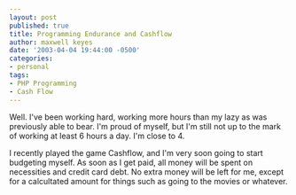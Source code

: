 ```yaml
---
layout: post
published: true
title: Programming Endurance and Cashflow
author: maxwell keyes
date: '2003-04-04 19:44:00 -0500'
categories:
- personal
tags:
- PHP Programming
- Cash Flow
---
```


Well. I've been working hard, working more hours than my lazy as was previously able to bear. I'm proud of myself, but
I'm still not up to the mark of working at least 6 hours a day. I'm close to 4.

I recently played the game Cashflow, and I'm very soon going to start budgeting myself. As soon as I get paid, all
money will be spent on necessities and credit card debt. No extra money will be left for me, except for a calcultated
amount for things such as going to the movies or whatever.
